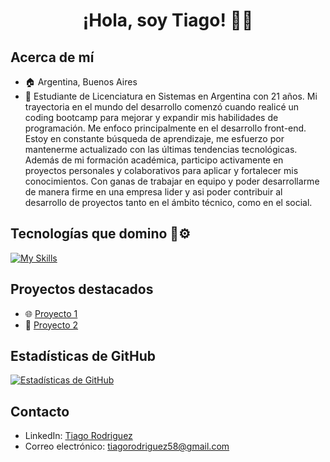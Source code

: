 <h1 align="center">¡Hola, soy Tiago! 👦👋</h1>

## Acerca de mí
- 🏠 Argentina, Buenos Aires
- 💼 Estudiante de Licenciatura en Sistemas en Argentina con 21 años. Mi trayectoria en el mundo del desarrollo comenzó cuando realicé un coding bootcamp para mejorar y expandir mis habilidades de programación. Me enfoco principalmente en el desarrollo front-end.
Estoy en constante búsqueda de aprendizaje, me esfuerzo por mantenerme actualizado con las últimas tendencias tecnológicas. Además de mi formación académica, participo activamente en proyectos personales y colaborativos para aplicar y fortalecer mis conocimientos. Con ganas de trabajar en equipo y poder desarrollarme de manera firme en una empresa lider y asi poder contribuir al desarrollo de proyectos tanto en el ámbito técnico, como en el social.

## Tecnologías que domino 🚀⚙️
[![My Skills](https://skillicons.dev/icons?i=js,html,css,astro,bootstrap,fastapi,github,netlify,nextjs,nodejs,postman,powershell,react,sqlite,vite)](https://skillicons.dev)

## Proyectos destacados
- 🌐 [Proyecto 1](https://tiagorodriguez.netlify.app/)
- 📱  [Proyecto 2](https://the-movie-place.netlify.app/)

## Estadísticas de GitHub
[![Estadísticas de GitHub](https://github-readme-stats.vercel.app/api?username=tiago-rodriguez&show_icons=true&theme=radical)](https://github.com/anuraghazra/github-readme-stats)

## Contacto
- LinkedIn: [Tiago Rodriguez](https://www.linkedin.com/in/tiago-rodriguez/)
- Correo electrónico: tiagorodriguez58@gmail.com
